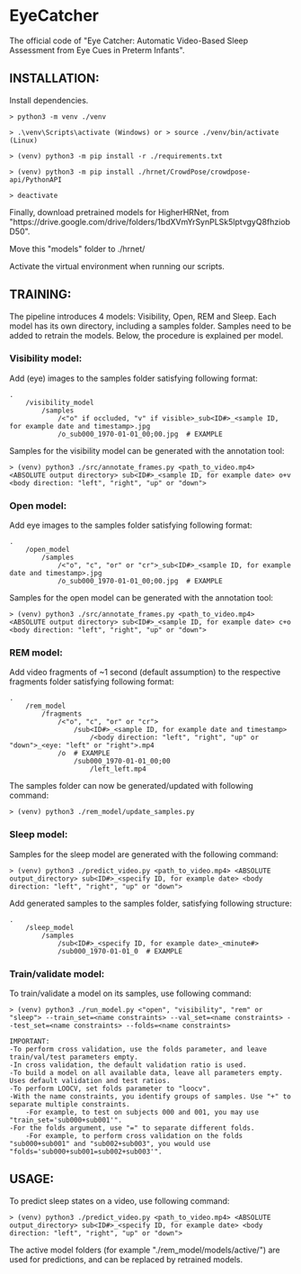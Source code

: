 # EyeCatcher

<div>
The official code of "Eye Catcher: Automatic Video-Based Sleep Assessment from Eye Cues in Preterm Infants".
</div>



## INSTALLATION:

<div>
Install dependencies.
</div>

    > python3 -m venv ./venv

    > .\venv\Scripts\activate (Windows) or > source ./venv/bin/activate (Linux)

    > (venv) python3 -m pip install -r ./requirements.txt

    > (venv) python3 -m pip install ./hrnet/CrowdPose/crowdpose-api/PythonAPI

    > deactivate

<div>
Finally, download pretrained models for HigherHRNet, from "https://drive.google.com/drive/folders/1bdXVmYrSynPLSk5lptvgyQ8fhziobD50".

Move this "models" folder to ./hrnet/

Activate the virtual environment when running our scripts.
</div>



## TRAINING:

<div>
The pipeline introduces 4 models: Visibility, Open, REM and Sleep. Each model has its own directory, including a samples folder.
Samples need to be added to retrain the models. Below, the procedure is explained per model.
</div>

### Visibility model:

<div>
Add (eye) images to the samples folder satisfying following format:
</div>

    .
        /visibility_model
            /samples
                /<"o" if occluded, "v" if visible>_sub<ID#>_<sample ID, for example date and timestamp>.jpg
                /o_sub000_1970-01-01_00;00.jpg  # EXAMPLE

<div>                
Samples for the visibility model can be generated with the annotation tool:
</div>

    > (venv) python3 ./src/annotate_frames.py <path_to_video.mp4> <ABSOLUTE output directory> sub<ID#>_<sample ID, for example date> o+v <body direction: "left", "right", "up" or "down">

### Open model:

<div>
Add eye images to the samples folder satisfying following format:
</div>

    .
        /open_model
            /samples
                /<"o", "c", "or" or "cr">_sub<ID#>_<sample ID, for example date and timestamp>.jpg
                /o_sub000_1970-01-01_00;00.jpg  # EXAMPLE

<div>                
Samples for the open model can be generated with the annotation tool:
</div>

    > (venv) python3 ./src/annotate_frames.py <path_to_video.mp4> <ABSOLUTE output directory> sub<ID#>_<sample ID, for example date> c+o <body direction: "left", "right", "up" or "down">

### REM model:

<div>
Add video fragments of ~1 second (default assumption) to the respective fragments folder satisfying following format:
</div>

    .
        /rem_model
            /fragments
                /<"o", "c", "or" or "cr">
                    /sub<ID#>_<sample ID, for example date and timestamp>
                        /<body direction: "left", "right", "up" or "down">_<eye: "left" or "right">.mp4
                /o  # EXAMPLE
                    /sub000_1970-01-01_00;00
                        /left_left.mp4

<div>
The samples folder can now be generated/updated with following command:
</div>

    > (venv) python3 ./rem_model/update_samples.py

### Sleep model:

<div>
Samples for the sleep model are generated with the following command:
</div>

    > (venv) python3 ./predict_video.py <path_to_video.mp4> <ABSOLUTE output_directory> sub<ID#>_<specify ID, for example date> <body direction: "left", "right", "up" or "down">

<div>
Add generated samples to the samples folder, satisfying following structure:
</div>

    .
        /sleep_model
            /samples
                /sub<ID#>_<specify ID, for example date>_<minute#>
                /sub000_1970-01-01_0  # EXAMPLE

### Train/validate model:

<div>
To train/validate a model on its samples, use following command:
</div>

    > (venv) python3 ./run_model.py <"open", "visibility", "rem" or "sleep"> --train_set=<name constraints> --val_set=<name constraints> --test_set=<name constraints> --folds=<name constraints>

    IMPORTANT:
    -To perform cross validation, use the folds parameter, and leave train/val/test parameters empty.
    -In cross validation, the default validation ratio is used.
    -To build a model on all available data, leave all parameters empty. Uses default validation and test ratios.
    -To perform LOOCV, set folds parameter to "loocv".
    -With the name constraints, you identify groups of samples. Use "+" to separate multiple constraints.
        -For example, to test on subjects 000 and 001, you may use "train_set='sub000+sub001'".
    -For the folds argument, use "=" to separate different folds.
        -For example, to perform cross validation on the folds "sub000+sub001" and "sub002+sub003", you would use "folds='sub000+sub001=sub002+sub003'".



## USAGE:

<div>
To predict sleep states on a video, use following command:
</div>

    > (venv) python3 ./predict_video.py <path_to_video.mp4> <ABSOLUTE output_directory> sub<ID#>_<specify ID, for example date> <body direction: "left", "right", "up" or "down">

<div>
The active model folders (for example "./rem_model/models/active/") are used for predictions, and can be replaced by retrained models.
</div>
